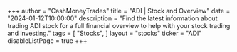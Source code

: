 +++
author = "CashMoneyTrades"
title = "ADI | Stock and Overview"
date = "2024-01-12T10:00:00"
description = "Find the latest information about trading ADI stock for a full financial overview to help with your stock trading and investing."
tags = [
   "Stocks",
]
layout = "stocks"
ticker = "ADI"
disableListPage = true
+++
